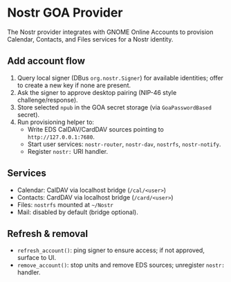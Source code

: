 # Nostr GOA Provider

The Nostr provider integrates with GNOME Online Accounts to provision Calendar, Contacts, and Files services for a Nostr identity.

## Add account flow

1. Query local signer (DBus `org.nostr.Signer`) for available identities; offer to create a new key if none are present.
2. Ask the signer to approve desktop pairing (NIP-46 style challenge/response).
3. Store selected `npub` in the GOA secret storage (via `GoaPasswordBased` secret).
4. Run provisioning helper to:
   - Write EDS CalDAV/CardDAV sources pointing to `http://127.0.0.1:7680`.
   - Start user services: `nostr-router`, `nostr-dav`, `nostrfs`, `nostr-notify`.
   - Register `nostr:` URI handler.

## Services

- Calendar: CalDAV via localhost bridge (`/cal/<user>`)
- Contacts: CardDAV via localhost bridge (`/card/<user>`)
- Files: `nostrfs` mounted at `~/Nostr`
- Mail: disabled by default (bridge optional).

## Refresh & removal

- `refresh_account()`: ping signer to ensure access; if not approved, surface to UI.
- `remove_account()`: stop units and remove EDS sources; unregister `nostr:` handler.
